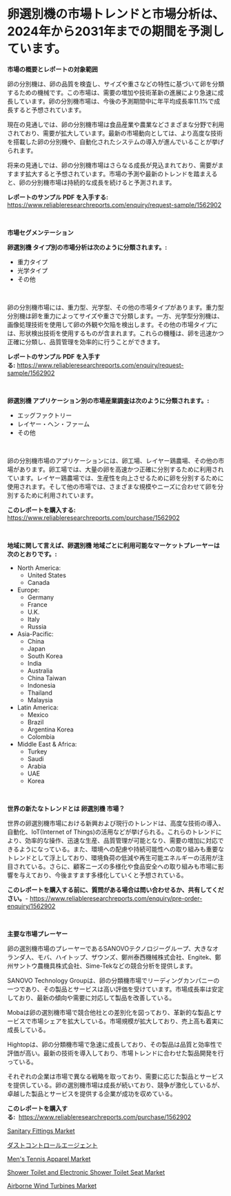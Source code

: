 <p><h1>卵選別機の市場トレンドと市場分析は、2024年から2031年までの期間を予測しています。</h1></p><p><strong>市場の概要とレポートの対象範囲</strong></p>
<p><p>卵の分別機は、卵の品質を検査し、サイズや重さなどの特性に基づいて卵を分類するための機械です。この市場は、需要の増加や技術革新の進展により急速に成長しています。卵の分別機市場は、今後の予測期間中に年平均成長率11.1%で成長すると予想されています。</p><p>現在の見通しでは、卵の分別機市場は食品産業や農業などさまざまな分野で利用されており、需要が拡大しています。最新の市場動向としては、より高度な技術を搭載した卵の分別機や、自動化されたシステムの導入が進んでいることが挙げられます。</p><p>将来の見通しでは、卵の分別機市場はさらなる成長が見込まれており、需要がますます拡大すると予想されています。市場の予測や最新のトレンドを踏まえると、卵の分別機市場は持続的な成長を続けると予測されます。</p></p>
<p><strong>レポートのサンプル PDF を入手する:</strong> <a href="https://www.reliableresearchreports.com/enquiry/request-sample/1562902">https://www.reliableresearchreports.com/enquiry/request-sample/1562902</a></p>
<p>&nbsp;</p>
<p><strong>市場セグメンテーション</strong></p>
<p><strong>卵選別機 タイプ別の市場分析は次のように分類されます。:</strong></p>
<p><ul><li>重力タイプ</li><li>光学タイプ</li><li>その他</li></ul></p>
<p>&nbsp;</p>
<p><p>卵の分別機市場には、重力型、光学型、その他の市場タイプがあります。重力型分別機は卵を重力によってサイズや重さで分類します。一方、光学型分別機は、画像処理技術を使用して卵の外観や欠陥を検出します。その他の市場タイプには、形状検出技術を使用するものが含まれます。これらの機種は、卵を迅速かつ正確に分類し、品質管理を効率的に行うことができます。</p></p>
<p><strong>レポートのサンプル PDF を入手する:</strong>&nbsp;<a href="https://www.reliableresearchreports.com/enquiry/request-sample/1562902">https://www.reliableresearchreports.com/enquiry/request-sample/1562902</a></p>
<p>&nbsp;</p>
<p><strong> 卵選別機 アプリケーション別の市場産業調査は次のように分類されます。:</strong></p>
<p><ul><li>エッグファクトリー</li><li>レイヤー・ヘン・ファーム</li><li>その他</li></ul></p>
<p>&nbsp;</p>
<p><p>卵の分別機市場のアプリケーションには、卵工場、レイヤー鶏農場、その他の市場があります。卵工場では、大量の卵を高速かつ正確に分別するために利用されています。レイヤー鶏農場では、生産性を向上させるために卵を分別するために使用されます。そして他の市場では、さまざまな規模やニーズに合わせて卵を分別するために利用されています。</p></p>
<p><strong>このレポートを購入する:</strong>&nbsp; <a href="https://www.reliableresearchreports.com/purchase/1562902">https://www.reliableresearchreports.com/purchase/1562902</a></p>
<p>&nbsp;</p>
<p><strong>地域に関して言えば、卵選別機 地域ごとに利用可能なマーケットプレーヤーは次のとおりです。:</strong></p>
<p><ul>
    <li>
        North America:
        <ul>
            <li>United States</li>
            <li>Canada</li>
        </ul>
    </li>
    <li>
        Europe:
        <ul>
            <li>Germany</li>
            <li>France</li>
            <li>U.K.</li>
            <li>Italy</li>
            <li>Russia</li>
        </ul>
    </li>
    <li>
        Asia-Pacific:
        <ul>
            <li>China</li>
            <li>Japan</li>
            <li>South Korea</li>
            <li>India</li>
            <li>Australia</li>
            <li>China Taiwan</li>
            <li>Indonesia</li>
            <li>Thailand</li>
            <li>Malaysia</li>
        </ul>
    </li>
    <li>
        Latin America:
        <ul>
            <li>Mexico</li>
            <li>Brazil</li>
            <li>Argentina Korea</li>
            <li>Colombia</li>
        </ul>
    </li>
    <li>
        Middle East & Africa:
        <ul>
            <li>Turkey</li>
            <li>Saudi</li>
            <li>Arabia</li>
            <li>UAE</li>
            <li>Korea</li>
        </ul>
    </li>
    </ul></p>
<p>&nbsp;</p>
<p><strong>世界の新たなトレンドとは 卵選別機 市場？</strong></p>
<p><p>世界の卵選別機市場における新興および現行のトレンドは、高度な技術の導入、自動化、IoT(Internet of Things)の活用などが挙げられる。これらのトレンドにより、効率的な操作、迅速な生産、品質管理が可能となり、需要の増加に対応できるようになっている。また、環境への配慮や持続可能性への取り組みも重要なトレンドとして浮上しており、環境負荷の低減や再生可能エネルギーの活用が注目されている。さらに、顧客ニーズの多様化や食品安全への取り組みも市場に影響を与えており、今後ますます多様化していくと予想されている。</p></p>
<p><strong>このレポートを購入する前に、質問がある場合は問い合わせるか、共有してください。</strong>- <a href="https://www.reliableresearchreports.com/enquiry/pre-order-enquiry/1562902">https://www.reliableresearchreports.com/enquiry/pre-order-enquiry/1562902</a></p>
<p>&nbsp;</p>
<p><strong>主要な市場プレーヤー</strong></p>
<p><p>卵の選別機市場のプレーヤーであるSANOVOテクノロジーグループ、大きなオランダ人、モバ、ハイトップ、ザウンズ、鄭州泰西機械株式会社、Engitek、鄭州サントウ農機具株式会社、Sime-Tekなどの競合分析を提供します。 </p><p>SANOVO Technology Groupは、卵の分類機市場でリーディングカンパニーの一つであり、その製品とサービスは高い評価を受けています。市場成長率は安定しており、最新の傾向や需要に対応して製品を改善している。 </p><p>Mobaは卵の選別機市場で競合他社との差別化を図っており、革新的な製品とサービスで市場シェアを拡大している。市場規模が拡大しており、売上高も着実に成長している。 </p><p>Hightopは、卵の分類機市場で急速に成長しており、その製品は品質と効率性で評価が高い。最新の技術を導入しており、市場トレンドに合わせた製品開発を行っている。 </p><p>それぞれの企業は市場で異なる戦略を取っており、需要に応じた製品とサービスを提供している。卵の選別機市場は成長が続いており、競争が激化しているが、卓越した製品とサービスを提供する企業が成功を収めている。</p></p>
<p><strong>このレポートを購入する:</strong>&nbsp;&nbsp;<a href="https://www.reliableresearchreports.com/purchase/1562902">https://www.reliableresearchreports.com/purchase/1562902</a></p>
<p><p><a href="https://github.com/lylyparadise/Market-Research-Report-List-2/blob/main/sanitary-fittings-market.md">Sanitary Fittings Market</a></p><p><a href="https://github.com/joaejkdzgyljvo6/Market-Research-Report-List-1/blob/main/43444505047.md">ダストコントロールエージェント</a></p><p><a href="https://github.com/johnbach50/Market-Research-Report-List-2/blob/main/mens-tennis-apparel-market.md">Men's Tennis Apparel Market</a></p><p><a href="https://issuu.com/reportprime-2/docs/shower-toilet-and-electronic-shower-toilet-seat-ma">Shower Toilet and Electronic Shower Toilet Seat Market</a></p><p><a href="https://view.publitas.com/reportprime-1/airborne-wind-turbines-market-research-report-the-key-to-successful-business-strategy-forecasted-for-period-from-2024-2031/">Airborne Wind Turbines Market</a></p></p>